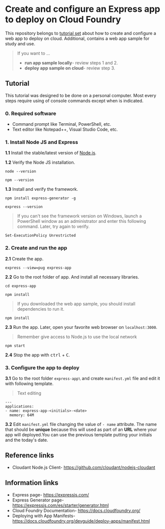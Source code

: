 # Create and configure an Express app to deploy on Cloud Foundry
This repository belongs to [tutorial set](https://github.com/afforeroc/deploy-on-cloudfoundry) about how to create and configure a web app to deploy on cloud. Additional, contains a web app sample for study and use.
> If you want to ...
>  * **run app sample locally**- review steps 1 and 2.
>  * **deploy app sample on cloud**- review step 3.

## Tutorial
This tutorial was designed to be done on a personal computer. Most every steps require using of console commands except when is indicated.

### 0. Required software
* Command prompt like Terminal, PowerShell, etc.
* Text editor like Notepad++, Visual Studio Code, etc.

### 1. Install Node JS and Express
  **1.1** Install the stable/latest version of [Node.js](https://nodejs.org/en/).

  **1.2** Verify the Node JS installation.
  ```
  node --version
  ```
  ```
  npm --version
  ```

  **1.3** Install and verify the framework.
  ```
  npm install express-generator -g
  ```
  ```
  express --version
  ```

  > If you can't see the framework version on Windows, launch a PowerShell window as an administrator and enter this following command. Later, try again to verify.
  ```
  Set-ExecutionPolicy Unrestricted
  ```

### 2. Create and run the app
  **2.1** Create the app.
  ```
  express --view=pug express-app
  ```

  **2.2** Go to the root folder of app. And install all necessary libraries.
  ```
  cd express-app
  ```
  ```
  npm install
  ```
  
  > If you downloaded the web app sample, you should install dependencies to run it.
  ```
  npm install
  ```

  **2.3** Run the app. Later, open your favorite web browser on `localhost:3000`.
  > Remember give access to Node.js to use the local network 
  ```
  npm start
  ```

  **2.4** Stop the app with <kbd>ctrl</kbd> + <kbd>C</kbd>.
  

### 3. Configure the app to deploy
  **3.1** Go to the root folder `express-app\` and create `manifest.yml` file and edit it with following template.
  > Text editing<br> 
  ```
  ---
  applications:
  - name: express-app-<initials>-<date>
    memory: 64M
  ```

  **3.2** Edit `manifest.yml` file changing the value of `- name` attribute. The name that should be **unique** because this will used as part of an **URL** where your app will deployed.You can use the previous template putting your initials and the today's date.

## Reference links
* Cloudant Node.js Client- https://github.com/cloudant/nodejs-cloudant

## Information links
* Express page- https://expressjs.com/
* Express Generator page- https://expressjs.com/es/starter/generator.html
* Cloud Foundry Documentation- https://docs.cloudfoundry.org/ 
* Deploying with App Manifests- https://docs.cloudfoundry.org/devguide/deploy-apps/manifest.html